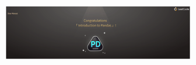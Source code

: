 ![](https://github.com/ManasiBhosale/Introduction-to-Pandas/blob/0b803973d1e4433331b163f55bfccb3818b482aa/Images/Intro-to-pandas.gif)

